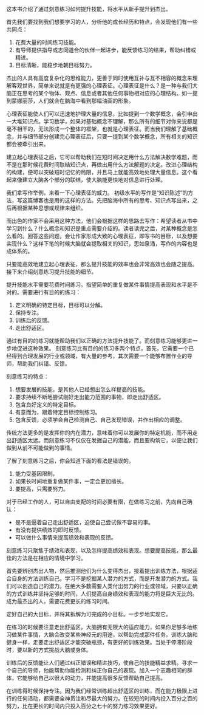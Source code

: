这本书介绍了通过刻意练习如何提升技能，将水平从新手提升到杰出。

首先我们要找到我们想要学习的人，分析他的成长经历和特点，会发现他们有一些共同点：
1. 花费大量的时间练习技能。
2. 有导师提供指导或志同道合的伙伴一起进步，能反馈练习的结果，帮助纠错或精进。
3. 目标清晰，能稳步地朝目标努力。

杰出的人具有高度复杂化的思维能力，更善于同时使用互补与互不相容的概念来理解客观世界，简单来说就是有更强的心理表征。心理表征是什么？是一种与我们大脑正在思考的某个物体、观点、信息或者其他任何事物相对应的心理结构。如一提到蒙娜丽莎，人们就会在脑海中看到那幅油画的形象。

心理表征能使人们可以迅速地护理大量的信息，比如提到一个数学概念，会引申出一大堆知识点。学习数学，如果对基础概念不理解，那么所有的细节对你来说都是毫不相干的，无法形成一个整体的框架，也就是心理表征。而当我们理解了基础概念，并与细节部分创建完心理表征后，只要一提到某个数学概念，所有相关的知识都会被牵引出来。

建立起心理表征之后，它可以帮助我们在短时间决定用什么方法解决数学难题，而不是在那时候花费时间联结知识点，再做出用什么方法解题的决定。改进心理结构的构建，便可以突破短时记忆的局限，并且马上就能高效地处理大量信息。这个看起来像建立大脑各个部分的联结，使大脑能更快地对信息进行处理。

我们拿写作举例，来看一下心理表征的威力。
初级水平的写作是“知识陈述”的方法，写这篇博客也是用的这样的方法。先把脑海中所有的思考、知识点写出来，之后再根据某种思想或规律来组织。

而出色的作家不会采用这种方法，他们会根据这样的思路去写作：希望读者从书中学习到什么？什么概念和知识是重点需要介绍的。读者读完之后，对某种概念是怎么看的。回答这些问题，会让作家形成大致的心理表征，即写书的目标，以及想要实现什么？这样下笔的时候大脑就会提取相关的知识，思如泉涌，写作的内容也是成体系的。

只要能高效地建立起心理表征，那么提升技能的效率也会非常高效也会随之提高。接下来介绍刻意练习提升技能的细节。

提升技能水平需要花费时间练习。指望简单的重复做某件事情提高表现和水平是不对的。需要进行有目的的练习：
1. 定义明确的特定目标，目标可以分解。
2. 保持专注。
3. 训练后的反馈。
4. 走出舒适区。

通过有目的的练习就能帮助我们以正确的方法提升技能了。而刻意练习能够更进一步地促进这种效果。
刻意练习比有目的的练习多两个特点，首先，它需要一个已经得到合理发展的行业或领域，有大量的参考，其次需要一个能够布置作业的导师，帮助我们纠错、反馈。

刻意练习的特点：
1. 想要发展的技能，是其他人已经想出怎么样提高的技能。
2. 要求持续不断地尝试刚好走出能力范围的事物，即走出舒适区。
3. 包含良好定义的特定目标。
4. 有意而为，跟着特定目标控制练习。
5. 包含反馈，必须学会自己检测自己、自己发现错误，并作出相应的调整。

传统方法更多的是发挥你的内在潜力，意味着你可以发展你的特定机能，而不用走出舒适区太远。而刻意练习不仅仅在发掘自己的潜能，而且要构筑它，以便让我们做到从前不可能做到的事情。

了解了刻意练习之后，你会知道下面的看法是错误的。
1. 能力受基因限制。
2. 如果长时间地重复做某件事，一定会更加擅长。
3. 要提高，只需要努力。

对于已经工作的人，可以自由支配的时间必要有限，在做练习之前，先向自己确认：
- 是不是逼着自己走出舒适区，迫使自己尝试做不容易的事。
- 有没有提供绩效的即时反馈。
- 可以做什么事情来提高绩效和表现的反馈。

刻意练习只聚焦于绩效和表现，以及怎样提高绩效和表现。想要提高技能，那么最佳的方法是在相应的情境中学习。

首先要辨别杰出人物，然后推测他们为什么变得杰出，接着提出训练方法，根据适合自身的方法训练自己。学习不是挖掘某人潜力的方式，而是开发潜力的方式。我们可以创造自己的潜力。在绝大多数需要人类付出努力的行业或领域，只要以正确的方式训练并坚持足够的时间，人们提高自身绩效和表现的能力将是巨大无比的。成为最杰出的人，需要花费更长的练习时间。

定好自己的大目标，并将其拆解为可完成的小目标。一步步地实现它。

在练习的时候要注意走出舒适区。大脑拥有无限大的适应能力，如果你足够多地练习做某件事情，大脑会改变某些神经元的用途，以帮助完成那件任务。训练大脑和健身一样，走要走出舒适区才能突破瓶颈，有更好的训练效果。当处于停滞阶段时，要以新的方式挑战大脑或身体。

训练后的反馈能让人们通过纠正错误和精进技巧，使自己的技能精益求精。寻求一个自己的导师，他能帮助你能检测和纠正你自己的表现。加入一个志趣相同的群体，它能够给自己以很大的动力，并能提高很多反馈帮助自己提高。

在训练得时候保持专注。因为我们经常训练超出舒适区的训练，而在能力极限上进行的任何活动，都需要全神贯注和尽最大的努力。在较短的时间内投入百分之百的努力，比在更长的时间内只投入百分之七十的努力练习效果更好。
